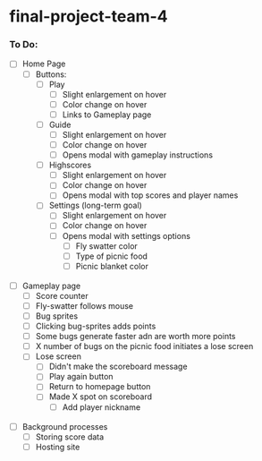 # final-project-team-4

### To Do:

- [ ] Home Page
    - [ ] Buttons: 
        - [ ] Play 
            - [ ] Slight enlargement on hover 
            - [ ] Color change on hover 
            - [ ] Links to Gameplay page 
        - [ ] Guide 
            - [ ] Slight enlargement on hover 
            - [ ] Color change on hover 
            - [ ] Opens modal with gameplay instructions 
        - [ ] Highscores 
            - [ ] Slight enlargement on hover 
            - [ ] Color change on hover 
            - [ ] Opens modal with top scores and player names 
        - [ ] Settings (long-term goal) 
            - [ ] Slight enlargement on hover 
            - [ ] Color change on hover 
            - [ ] Opens modal with settings options 
                - [ ] Fly swatter color 
                - [ ] Type of picnic food 
                - [ ] Picnic blanket color 
<br><br>
- [ ] Gameplay page 
    - [ ] Score counter 
    - [ ] Fly-swatter follows mouse 
    - [ ] Bug sprites 
    - [ ] Clicking bug-sprites adds points 
    - [ ] Some bugs generate faster adn are worth more points 
    - [ ] X number of bugs on the picnic food initiates a lose screen 
    - [ ] Lose screen 
        - [ ] Didn't make the scoreboard message 
        - [ ] Play again button 
        - [ ] Return to homepage button 
        - [ ] Made X spot on scoreboard 
            - [ ] Add player nickname 
<br><br>
- [ ] Background processes 
    - [ ] Storing score data 
    - [ ] Hosting site 